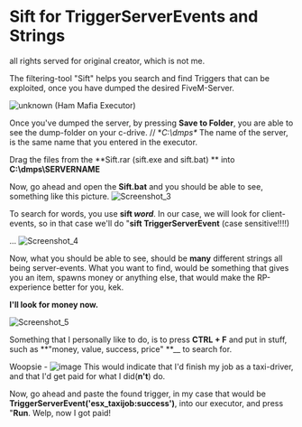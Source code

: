 
# Sift for TriggerServerEvents and Strings
all rights served for original creator, which is not me.

The filtering-tool "Sift" helps you search and find Triggers that can be exploited, once you have dumped the desired FiveM-Server.



![unknown](https://user-images.githubusercontent.com/77595905/109565724-2dd48780-7ae3-11eb-9109-19307c4ba9c1.png)
(Ham Mafia Executor)


Once you've dumped the server, by pressing **Save to Folder**, you are able to see the dump-folder on your c-drive. // **C:\dmps\**
The name of the server, is the same name that you entered in the executor.

Drag the files from the **Sift.rar (sift.exe and sift.bat) ** into **C:\dmps\SERVERNAME**

Now, go ahead and open the **Sift.bat** and you should be able to see, something like this picture.
![Screenshot_3](https://user-images.githubusercontent.com/77595905/109566294-f5817900-7ae3-11eb-837f-fb247f14b931.png)

To search for words, you use **sift _word_**.
In our case, we will look for client-events, so in that case we'll do "**sift TriggerServerEvent** (case sensitive!!!!)

...
![Screenshot_4](https://user-images.githubusercontent.com/77595905/109566491-3e393200-7ae4-11eb-9127-d571a5e747ed.png)

Now, what you should be able to see, should be **many** different strings all being server-events. 
What you want to find, would be something that gives you an item, spawns money or anything else, that would make the RP-experience better for you, kek.

**I'll look for money now.**


![Screenshot_5](https://user-images.githubusercontent.com/77595905/109566715-8d7f6280-7ae4-11eb-8c15-fe7a3d922deb.png)

Something that I personally like to do, is to press **CTRL + F** and put in stuff, such as **"money, value, success, price" **__ to search for.

Woopsie - ![image](https://user-images.githubusercontent.com/77595905/109566813-b3a50280-7ae4-11eb-910d-601184155295.png)
This would indicate that I'd finish my job as a taxi-driver, and that I'd get paid for what I did(**n't**) do.


Now, go ahead and paste the found trigger, in my case that would be **TriggerServerEvent('esx_taxijob:success')**, into our executor, and press "**Run**.
Welp, now I got paid!
